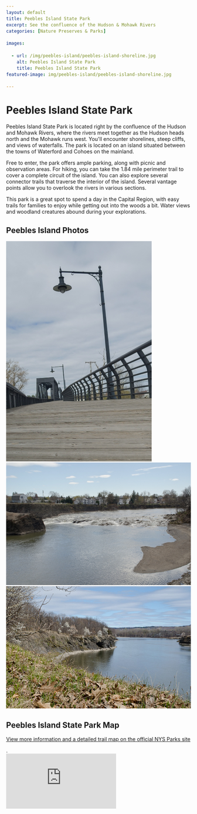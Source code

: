 ```yaml
---
layout: default
title: Peebles Island State Park
excerpt: See the confluence of the Hudson & Mohawk Rivers
categories: [Nature Preserves & Parks]

images:

  - url: /img/peebles-island/peebles-island-shoreline.jpg
    alt: Peebles Island State Park
    title: Peebles Island State Park
featured-image: img/peebles-island/peebles-island-shoreline.jpg

---
```


<h1>Peebles Island State Park</h1>

<p>Peebles Island State Park is located right by the confluence of the Hudson and Mohawk Rivers, where the rivers meet together as the Hudson heads north and the Mohawk runs west. You'll encounter shorelines, steep cliffs, and views of waterfalls. The park is located on an island situated between the towns of Waterford and Cohoes on the mainland.</p>

<p>Free to enter, the park offers ample parking, along with picnic and observation areas. For hiking, you can take the 1.84 mile perimeter trail to cover a complete circuit of the island. You can also explore several connector trails that traverse the interior of the island. Several vantage points allow you to overlook the rivers in various sections.</p>

<p>This park is a great spot to spend a day in the Capital Region, with easy trails for families to enjoy while getting out into the woods a bit. Water views and woodland creatures abound during your explorations.</p>

<h2>Peebles Island Photos</h2>

<div class="fotorama" data-nav="thumbs" data-width="100%"
                     data-ratio="800/600"
                     data-min-width="100%"
                     data-max-width="1000"
                     data-min-height="300"
                     data-max-height="100%" 
     				 data-arrows="true">
<img src="/img/peebles-island/peebles-island-bridge.jpg" alt="Bridge at the park entrance"><br />
<img src="/img/peebles-island/peebles-island-river.jpg" alt="View of the Hudson River"><br />
<img src="/img/peebles-island/peebles-island-shoreline.jpg" alt="Looking along the shoreline"><br />
</div>

<h2 id="trailmap">Peebles Island State Park Map</h2>

<p><a href="https://parks.ny.gov/parks/111/details.aspx" target="_blank">View more information and a detailed trail map on the official NYS Parks site</a></p>.

<div class="google-maps">
<iframe src="https://www.google.com/maps/embed?pb=!1m18!1m12!1m3!1d2928.209958672648!2d-73.6829608845303!3d42.78391107916061!2m3!1f0!2f0!3f0!3m2!1i1024!2i768!4f13.1!3m3!1m2!1s0x89de103b956b55d5%3A0x833a40993e6f9bec!2sFriends%20of%20Peebles%20Island%20State%20Park!5e0!3m2!1sen!2sus!4v1593271553985!5m2!1sen!2sus" frameborder="0" style="border:0;" allowfullscreen="" aria-hidden="false" tabindex="0"></iframe></div>


